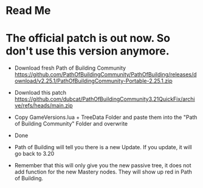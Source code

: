 # Read Me

# The official patch is out now. So don't use this version anymore.


- Download fresh Path of Building Community https://github.com/PathOfBuildingCommunity/PathOfBuilding/releases/download/v2.25.1/PathOfBuildingCommunity-Portable-2.25.1.zip

- Download this patch https://github.com/dubcat/PathOfBuildingCommunity3.21QuickFix/archive/refs/heads/main.zip

- Copy GameVersions.lua + TreeData Folder and paste them into the "Path of Building Community" Folder and overwrite

- Done

- Path of Building will tell you there is a new Update. If you update, it will go back to 3.20

- Remember that this will only give you the new passive tree, it does not add function for the new Mastery nodes. They will show up red in Path of Building.
